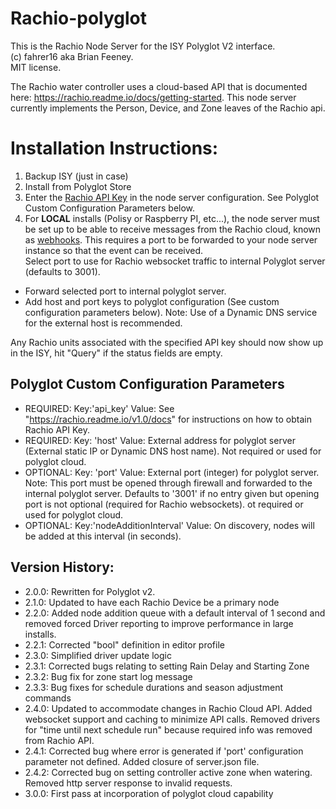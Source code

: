 # Rachio-polyglot
This is the Rachio Node Server for the ISY Polyglot V2 interface.  
(c) fahrer16 aka Brian Feeney.  
MIT license. 

The Rachio water controller uses a cloud-based API that is documented here: https://rachio.readme.io/docs/getting-started.
This node server currently implements the Person, Device, and Zone leaves of the Rachio api.


# Installation Instructions:
1. Backup ISY (just in case)
2. Install from Polyglot Store
3. Enter the [Rachio API Key](https://rachio.readme.io/v1.0/docs) in the node server configuration.  See Polyglot Custom Configuration Parameters below.
4. For **LOCAL** installs (Polisy or Raspberry PI, etc...), the node server must be set up to be able to receive messages from the Rachio cloud, known as [webhooks](https://support.rachio.com/hc/en-us/articles/115010542108-Public-API-documentation#:~:text=Rachio%27s%20public%20API%20has%20rate%20limiting%20in%20order,explore%20a%20non-polling%20method%2C%20we%20do%20support%20webhooks).  This requires a port to be forwarded to your node server instance so that the event can be received.  
   Select port to use for Rachio websocket traffic to internal Polyglot server (defaults to 3001).  
  * Forward selected port to internal polyglot server.  
  * Add host and port keys to polyglot configuration (See custom configuration parameters below).  Note: Use of a Dynamic DNS service for the external host is recommended.

Any Rachio units associated with the specified API key should now show up in the ISY, hit "Query" if the status fields are empty.  

## Polyglot Custom Configuration Parameters
* REQUIRED: Key:'api_key' Value: See "https://rachio.readme.io/v1.0/docs" for instructions on how to obtain Rachio API Key.
* REQUIRED: Key: 'host' Value: External address for polyglot server (External static IP or Dynamic DNS host name).  Not required or used for polyglot cloud.
* OPTIONAL: Key: 'port' Value: External port (integer) for polyglot server.  Note: This port must be opened through firewall and forwarded to the internal polyglot server.  Defaults to '3001' if no entry given but opening port is not optional (required for Rachio websockets).  ot required or used for polyglot cloud.
* OPTIONAL: Key:'nodeAdditionInterval' Value: On discovery, nodes will be added at this interval (in seconds).
 
## Version History:
* 2.0.0: Rewritten for Polyglot v2.
* 2.1.0: Updated to have each Rachio Device be a primary node
* 2.2.0: Added node addition queue with a default interval of 1 second and removed forced Driver reporting to improve performance in large installs.
* 2.2.1: Corrected "bool" definition in editor profile
* 2.3.0: Simplified driver update logic
* 2.3.1: Corrected bugs relating to setting Rain Delay and Starting Zone
* 2.3.2: Bug fix for zone start log message
* 2.3.3: Bug fixes for schedule durations and season adjustment commands
* 2.4.0: Updated to accommodate changes in Rachio Cloud API.  Added websocket support and caching to minimize API calls.  Removed drivers for "time until next schedule run" because required info was removed from Rachio API.
* 2.4.1: Corrected bug where error is generated if 'port' configuration parameter not defined.  Added closure of server.json file.
* 2.4.2: Corrected bug on setting controller active zone when watering.  Removed http server response to invalid requests.
* 3.0.0: First pass at incorporation of polyglot cloud capability
